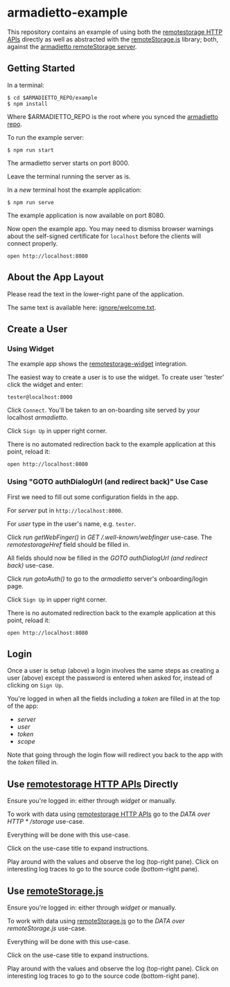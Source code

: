 # armadietto-example

This repository contains an example of using both the [remotestorage HTTP APIs](https://tools.ietf.org/id/draft-dejong-remotestorage-12.txt) directly as well as abstracted with the [remoteStorage.js](https://github.com/remotestorage/remotestorage.js) library; both, against the [armadietto remoteStorage server](https://github.com/remotestorage/armadietto).

## Getting Started

In a terminal:

```
$ cd $ARMADIETTO_REPO/example
$ npm install
```

Where $ARMADIETTO_REPO is the root where you synced the [armadietto repo](https://github.com/remotestorage/armadietto).

To run the example server:

```
$ npm run start
```

The armadietto server starts on port 8000.

Leave the terminal running the server as is.

In a *new* terminal host the example application:

```
$ npm run serve 
```

The example application is now available on port 8080.

Now open the example app. You may need to dismiss browser
warnings about the self-signed certificate for `localhost` before the clients
will connect properly.

    open http://localhost:8080

## About the App Layout

Please read the text in the lower-right pane of the application.

The same text is available here: [ignore/welcome.txt](ignore/welcome.txt).

## Create a User

### Using Widget

The example app shows the [remotestorage-widget](https://github.com/remotestorage/remotestorage-widget) integration.

The easiest way to create a user is to use the widget.  To create user 'tester' click the widget and enter:

    tester@localhost:8000

Click `Connect`.  You'll be taken to an on-boarding site served by your localhost *armadietto*.

Click `Sign Up` in upper right corner.

There is no automated redirection back to the example application at this point, reload it:

    open http://localhost:8080

### Using "GOTO authDialogUrl (and redirect back)" Use Case

First we need to fill out some configuration fields in the app.

For *server* put in `http://localhost:8000`.

For *user* type in the user's name, e.g. `tester`.

Click *run getWebFinger()* in *GET /.well-known/webfinger* use-case.  The *remotestorageHref* field should be filled in.  

All fields should now be filled in the *GOTO authDialogUrl (and redirect back)* use-case.

Click *run gotoAuth()* to go to the *armadietto* server's onboarding/login page.

Click `Sign Up` in upper right corner.

There is no automated redirection back to the example application at this point, reload it:

    open http://localhost:8080

## Login

Once a user is setup (above) a login involves the same steps as creating a user (above) except the password is entered when asked for, instead of clicking on `Sign Up`.

You're logged in when all the fields including a *token* are filled in at the top of the app:

* *server*
* *user*
* *token*
* *scope*

Note that going through the login flow will redirect you back to the app with the *token* filled in.

## Use [remotestorage HTTP APIs](https://tools.ietf.org/id/draft-dejong-remotestorage-12.txt) Directly

Ensure you're logged in: either through *widget* or manually.

To work with data using [remotestorage HTTP APIs](https://tools.ietf.org/id/draft-dejong-remotestorage-12.txt) go to the *DATA over HTTP * /storage* use-case.

Everything will be done with this use-case.

Click on the use-case title to expand instructions.

Play around with the values and observe the log (top-right pane).  Click on interesting log traces to go to the source code (bottom-right pane).

## Use [remoteStorage.js](https://github.com/remotestorage/remotestorage.js)

Ensure you're logged in: either through *widget* or manually.

To work with data using [remoteStorage.js](https://github.com/remotestorage/remotestorage.js) go to the *DATA over remoteStorage.js* use-case.

Everything will be done with this use-case.

Click on the use-case title to expand instructions.

Play around with the values and observe the log (top-right pane).  Click on interesting log traces to go to the source code (bottom-right pane).
